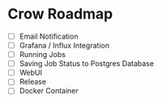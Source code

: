 # Crow Roadmap

- [ ] Email Notification
- [ ] Grafana / Influx Integration
- [ ] Running Jobs
- [ ] Saving Job Status to Postgres Database
- [ ] WebUI
- [ ] Release
- [ ] Docker Container
